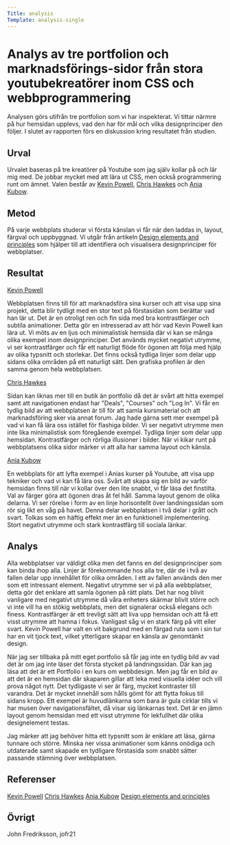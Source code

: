 ```yaml
---
Title: analysis
Template: analysis-single
---
```


**Analys av tre portfolion och marknadsförings-sidor från stora youtubekreatörer inom CSS och webbprogrammering**
=======================

Analysen görs utifrån tre portfolion som vi har inspekterat. Vi tittar närmre på hur hemsidan upplevs, vad den har för mål och vilka designprinciper den följer. I slutet av rapporten förs en diskussion kring resultatet från studien.

Urval
-----------------------

Urvalet baseras på tre kreatörer på Youtube som jag själv kollar på och lär mig med. De jobbar mycket med att lära ut CSS, men också programmering runt om ämnet. Valen består av 
[Kevin Powell](https://www.kevinpowell.co/), [Chris Hawkes](https://www.codehawke.com/) och [Ania Kubow](https://ania-kubow.com/index.html).

Metod
-----------------------

På varje webbplats studerar vi första känslan vi får när den laddas in, layout, färgval och uppbyggnad. Vi utgår från artikeln [Design elements and principles](https://www.canva.com/learn/design-elements-principles/) som hjälper till att identifiera och visualisera designprinciper för webbplatser.

Resultat
-----------------------

[Kevin Powell](https://www.kevinpowell.co/)

Webbplatsen finns till för att marknadsföra sina kurser och att visa upp sina projekt, detta blir tydligt med en stor text på förstasidan som berättar vad han lär ut.
Det är en otroligt ren och fin sida med bra kontrastfärger och subtila animationer. Detta gör en intresserad av att hör vad Kevin Powell kan lära ut.
Vi möts av en ljus och minimalistisk hemsida där vi kan se många olika exempel inom designprinciper. Det används mycket negativt utrymme, vi ser kontrastfärger och får ett naturligt flöde för ögonen att följa med hjälp av olika typsnitt och storlekar. Det finns också tydliga linjer som delar upp sidans olika områden på ett naturligt sätt. Den grafiska profilen är den samma genom hela webbplatsen.

[Chris Hawkes](https://www.codehawke.com/)

Sidan kan liknas mer till en butik än portfolio då det är svårt att hitta exempel samt att navigationen endast har "Deals", "Courses" och "Log In". Vi får en tydlig bild av att webbplatsen är till för att samla kursmaterial och att marknadsföring sker via annat forum. Jag hade gärna sett mer exempel på vad vi kan få lära oss istället för flashiga bilder. Vi ser negativt utrymme men inte lika minimalistisk som föregående exempel. Tydliga linjer som delar upp hemsidan. Kontrastfärger och rörliga illusioner i bilder. När vi kikar runt på webbplatsens olika sidor märker vi att alla har samma layout och känsla.

[Ania Kubow](https://ania-kubow.com/index.html)

En webbplats för att lyfta exempel i Anias kurser på Youtube, att visa upp tekniker och vad vi kan få lära oss. Svårt att skapa sig en bild av varför hemsidan finns till när vi kollar över den lite snabbt, vi får läsa det finstilta. Val av färger göra att ögonen dras åt fel håll. Samma layout genom de olika delarna. Vi ser rörelse i form av en linje horisontellt över landningssidan som rör sig likt en våg på havet. Denna delar webbplatsen i två delar i grått och svart. Tolkas som en häftig effekt mer än en funktionell implementering. Stort negativt utrymme och stark kontrastfärg till sociala länkar.

Analys
-----------------------

Alla webbplatser var väldigt olika men det fanns en del designprinciper som kan binda ihop alla. Linjer är förekommande hos alla tre, där de i två av fallen delar upp innehållet för olika områden. I ett av fallen används den mer som ett intressant element. Negativt utrymme ser vi på alla webbplatser, detta gör det enklare att samla ögonen på rätt plats. Det har nog blivit vanligare med negativt utrymme då våra enheters skärmar blivit större och vi inte vill ha en stökig webbplats, men det signalerar också elegans och finess. Kontrastfärger är ett trevligt sätt att liva upp hemsidan och att få ett visst utrymme att hamna i fokus. Vanligast såg vi en stark färg på vitt eller svart. Kevin Powell har valt en vit bakgrund med en färgad ruta som i sin tur har en vit tjock text, vilket ytterligare skapar en känsla av genomtänkt design.

När jag ser tillbaka på mitt eget portfolio så får jag inte en tydlig bild av vad det är om jag inte läser det första stycket på landningssidan. Där kan jag läsa att det är ett Portfolio i en kurs om webbdesign. Men jag får en bild av att det är en hemsidan där skaparen gillar att leka med visuella idéer och vill prova något nytt. Det tydligaste vi ser är färg, mycket kontraster till varandra. Det är mycket innehåll som hålls gömt för att flytta fokus till sidans kropp. Ett exempel är huvudlänkarna som bara är gula cirklar tills vi har musen över navigationsfältet, då visar sig länkarnas text. Det är en jämn layout genom hemsidan med ett visst utrymme för lekfullhet där olika designelement testas.

Jag märker att jag behöver hitta ett typsnitt som är enklare att läsa, gärna tunnare och större. Minska ner vissa animationer som känns onödiga och utdaterade samt skapade en tydligare förstasida som snabbt sätter passande stämning över webbplatsen.

Referenser
-----------------------

[Kevin Powell](https://www.kevinpowell.co/)
[Chris Hawkes](https://www.codehawke.com/)
[Ania Kubow](https://ania-kubow.com/index.html)
[Design elements and principles](https://www.canva.com/learn/design-elements-principles/)

Övrigt
-----------------------

John Fredriksson, jofr21